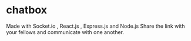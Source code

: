 # chatbox
Made with Socket.io , React.js , Express.js and Node.js
Share the link with your fellows and communicate with one another.
